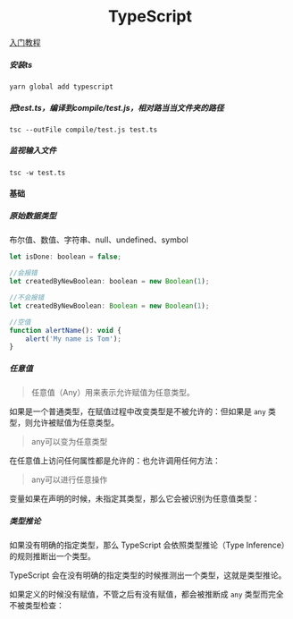 

<h1 align="center">TypeScript</h1>

[入门教程](https://ts.xcatliu.com/)

##### 安装ts

`yarn global add typescript`

##### 把test.ts，编译到compile/test.js，相对路当当文件夹的路径

`tsc --outFile compile/test.js test.ts `

##### 监视输入文件

`tsc -w test.ts`



#### 基础

##### 原始数据类型

布尔值、数值、字符串、null、undefined、symbol

```js
let isDone: boolean = false;
```

```js
//会报错
let createdByNewBoolean: boolean = new Boolean(1);
```

```js
//不会报错
let createdByNewBoolean: Boolean = new Boolean(1);
```

```js
//空值
function alertName(): void {
    alert('My name is Tom');
}
```



##### 任意值

> 任意值（Any）用来表示允许赋值为任意类型。



如果是一个普通类型，在赋值过程中改变类型是不被允许的：但如果是 `any` 类型，则允许被赋值为任意类型。

> any可以变为任意类型



在任意值上访问任何属性都是允许的：也允许调用任何方法：

> any可以进行任意操作



变量如果在声明的时候，未指定其类型，那么它会被识别为任意值类型：



##### 类型推论

如果没有明确的指定类型，那么 TypeScript 会依照类型推论（Type Inference）的规则推断出一个类型。

TypeScript 会在没有明确的指定类型的时候推测出一个类型，这就是类型推论。

如果定义的时候没有赋值，不管之后有没有赋值，都会被推断成 `any` 类型而完全不被类型检查：